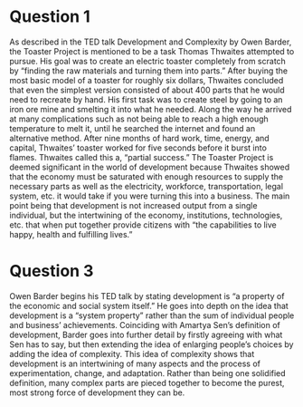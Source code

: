 # Question 1

As described in the TED talk Development and Complexity by Owen Barder, the Toaster Project is mentioned to be a task Thomas Thwaites attempted to pursue. His goal was to create an electric toaster completely from scratch by “finding the raw materials and turning them into parts.” After buying the most basic model of a toaster for roughly six dollars, Thwaites concluded that even the simplest version consisted of about 400 parts that he would need to recreate by hand. His first task was to create steel by going to an iron ore mine and smelting it into what he needed. Along the way he arrived at many complications such as not being able to reach a high enough temperature to melt it, until he searched the internet and found an alternative method. After nine months of hard work, time, energy, and capital, Thwaites’ toaster worked for five seconds before it burst into flames. Thwaites called this a, “partial success.” The Toaster Project is deemed significant in the world of development because Thwaites showed that the economy must be saturated with enough resources to supply the necessary parts as well as the electricity, workforce, transportation, legal system, etc. it would take if you were turning this into a business. The main point being that development is not increased output from a single individual, but the intertwining of the economy, institutions, technologies, etc. that when put together provide citizens with “the capabilities to live happy, health and fulfilling lives.”

# Question 3

Owen Barder begins his TED talk by stating development is “a property of the economic and social system itself.” He goes into depth on the idea that development is a “system property” rather than the sum of individual people and business’ achievements. Coinciding with Amartya Sen’s definition of development, Barder goes into further detail by firstly agreeing with what Sen has to say, but then extending the idea of enlarging people’s choices by adding the idea of complexity. This idea of complexity shows that development is an intertwining of many aspects and the process of experimentation, change, and adaptation. Rather than being one solidified definition, many complex parts are pieced together to become the purest, most strong force of development they can be.
